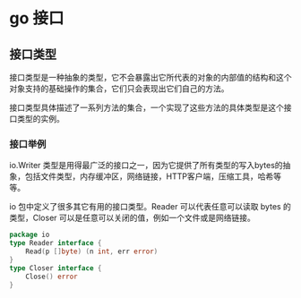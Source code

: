 # go 接口

## 接口类型

接口类型是一种抽象的类型，它不会暴露出它所代表的对象的内部值的结构和这个对象支持的基础操作的集合，它们只会表现出它们自己的方法。

接口类型具体描述了一系列方法的集合，一个实现了这些方法的具体类型是这个接口类型的实例。

### 接口举例

io.Writer 类型是用得最广泛的接口之一，因为它提供了所有类型的写入bytes的抽象，包括文件类型，内存缓冲区，网络链接，HTTP客户端，压缩工具，哈希等等。

io 包中定义了很多其它有用的接口类型。Reader 可以代表任意可以读取 bytes 的类型，Closer 可以是任意可以关闭的值，例如一个文件或是网络链接。

```go
package io
type Reader interface {
    Read(p []byte) (n int, err error)
}
type Closer interface {
    Close() error
}
```